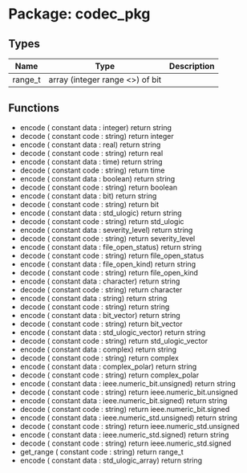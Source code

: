 # Package: codec_pkg

## Types

| Name    | Type                             | Description |
| ------- | -------------------------------- | ----------- |
| range_t | array (integer range <>) of bit  |             |
## Functions
- encode <font id="function_arguments">( constant data : integer) </font> <font id="function_return">return string </font>
- decode <font id="function_arguments">( constant code : string) </font> <font id="function_return">return integer </font>
- encode <font id="function_arguments">( constant data : real) </font> <font id="function_return">return string </font>
- decode <font id="function_arguments">( constant code : string) </font> <font id="function_return">return real </font>
- encode <font id="function_arguments">( constant data : time) </font> <font id="function_return">return string </font>
- decode <font id="function_arguments">( constant code : string) </font> <font id="function_return">return time </font>
- encode <font id="function_arguments">( constant data : boolean) </font> <font id="function_return">return string </font>
- decode <font id="function_arguments">( constant code : string) </font> <font id="function_return">return boolean </font>
- encode <font id="function_arguments">( constant data : bit) </font> <font id="function_return">return string </font>
- decode <font id="function_arguments">( constant code : string) </font> <font id="function_return">return bit </font>
- encode <font id="function_arguments">( constant data : std_ulogic) </font> <font id="function_return">return string </font>
- decode <font id="function_arguments">( constant code : string) </font> <font id="function_return">return std_ulogic </font>
- encode <font id="function_arguments">( constant data : severity_level) </font> <font id="function_return">return string </font>
- decode <font id="function_arguments">( constant code : string) </font> <font id="function_return">return severity_level </font>
- encode <font id="function_arguments">( constant data : file_open_status) </font> <font id="function_return">return string </font>
- decode <font id="function_arguments">( constant code : string) </font> <font id="function_return">return file_open_status </font>
- encode <font id="function_arguments">( constant data : file_open_kind) </font> <font id="function_return">return string </font>
- decode <font id="function_arguments">( constant code : string) </font> <font id="function_return">return file_open_kind </font>
- encode <font id="function_arguments">( constant data : character) </font> <font id="function_return">return string </font>
- decode <font id="function_arguments">( constant code : string) </font> <font id="function_return">return character </font>
- encode <font id="function_arguments">( constant data : string) </font> <font id="function_return">return string </font>
- decode <font id="function_arguments">( constant code : string) </font> <font id="function_return">return string </font>
- encode <font id="function_arguments">( constant data : bit_vector) </font> <font id="function_return">return string </font>
- decode <font id="function_arguments">( constant code : string) </font> <font id="function_return">return bit_vector </font>
- encode <font id="function_arguments">( constant data : std_ulogic_vector) </font> <font id="function_return">return string </font>
- decode <font id="function_arguments">( constant code : string) </font> <font id="function_return">return std_ulogic_vector </font>
- encode <font id="function_arguments">( constant data : complex) </font> <font id="function_return">return string </font>
- decode <font id="function_arguments">( constant code : string) </font> <font id="function_return">return complex </font>
- encode <font id="function_arguments">( constant data : complex_polar) </font> <font id="function_return">return string </font>
- decode <font id="function_arguments">( constant code : string) </font> <font id="function_return">return complex_polar </font>
- encode <font id="function_arguments">( constant data : ieee.numeric_bit.unsigned) </font> <font id="function_return">return string </font>
- decode <font id="function_arguments">( constant code : string) </font> <font id="function_return">return ieee.numeric_bit.unsigned </font>
- encode <font id="function_arguments">( constant data : ieee.numeric_bit.signed) </font> <font id="function_return">return string </font>
- decode <font id="function_arguments">( constant code : string) </font> <font id="function_return">return ieee.numeric_bit.signed </font>
- encode <font id="function_arguments">( constant data : ieee.numeric_std.unsigned) </font> <font id="function_return">return string </font>
- decode <font id="function_arguments">( constant code : string) </font> <font id="function_return">return ieee.numeric_std.unsigned </font>
- encode <font id="function_arguments">( constant data : ieee.numeric_std.signed) </font> <font id="function_return">return string </font>
- decode <font id="function_arguments">( constant code : string) </font> <font id="function_return">return ieee.numeric_std.signed </font>
- get_range <font id="function_arguments">( constant code : string) </font> <font id="function_return">return range_t </font>
- encode <font id="function_arguments">( constant data : std_ulogic_array) </font> <font id="function_return">return string </font>
